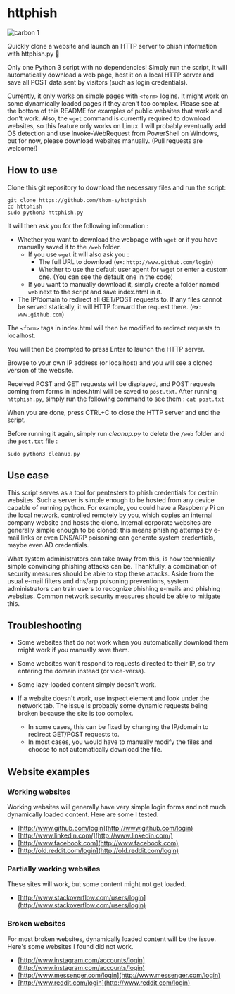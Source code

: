 # httphish
![carbon 1](https://user-images.githubusercontent.com/45467550/50672479-58c7fd00-0fa6-11e9-85ce-8d29f1d72efc.png)

Quickly clone a website and launch an HTTP server to phish information with httphish.py 🐍

Only one Python 3 script with no dependencies! Simply run the script, it will automatically download a web page, host it on a local HTTP server and save all POST data sent by visitors (such as login credentials).

Currently, it only works on simple pages with `<form>` logins. It might work on some dynamically loaded pages if they aren't too complex. Please see at the bottom of this README for examples of public websites that work and don't work. Also, the `wget` command is currently required to download websites, so this feature only works on Linux. I will probably eventually add OS detection and use Invoke-WebRequest from PowerShell on Windows, but for now, please download websites manually. (Pull requests are welcome!)

## How to use

Clone this git repository to download the necessary files and run the script:
```Shell
git clone https://github.com/thom-s/httphish
cd httphish
sudo python3 httphish.py
```

It will then ask you for the following information : 

* Whether you want to download the webpage with `wget` or if you have manually saved it to the `/web` folder. 
    * If you use `wget` it will also ask you :
        * The full URL to download (ex: `http://www.github.com/login`)
        * Whether to use the default user agent for wget or enter a custom one. (You can see the default one in the code)
    * If you want to manually download it, simply create a folder named `web` next to the script and save index.html in it.
* The IP/domain to redirect all GET/POST requests to. If any files cannot be served statically, it will HTTP forward the request there. (ex: `www.github.com`)

The `<form>` tags in index.html will then be modified to redirect requests to localhost.

You will then be prompted to press Enter to launch the HTTP server.

Browse to your own IP address (or localhost) and you will see a cloned version of the website.

Received POST and GET requests will be displayed, and POST requests coming from forms in index.html will be saved to `post.txt`. After running `httphish.py`, simply run the following command to see them : `cat post.txt`

When you are done, press CTRL+C to close the HTTP server and end the script. 

Before running it again, simply run *cleanup.py* to delete the `/web` folder and the `post.txt` file :
```Shell
sudo python3 cleanup.py
```

## Use case

This script serves as a tool for pentesters to phish credentials for certain websites. Such a server is simple enough to be hosted from any device capable of running python. For example, you could have a Raspberry Pi on the local network, controlled remotely by you, which copies an internal company website and hosts the clone. Internal corporate websites are generally simple enough to be cloned; this means phishing attemps by e-mail links or even DNS/ARP poisoning can generate system credentials, maybe even AD credentials. 

What system administrators can take away from this, is how technically simple convincing phishing attacks can be. Thankfully, a combination of security measures should be able to stop these attacks. Aside from the usual e-mail filters and dns/arp poisoning preventions, system administrators can train users to recognize phishing e-mails and phishing websites. Common network security measures should be able to mitigate this.


## Troubleshooting

* Some websites that do not work when you automatically download them might work if you manually save them.

* Some websites won't respond to requests directed to their IP, so try entering the domain instead (or vice-versa). 

* Some lazy-loaded content simply doesn't work.

* If a website doesn't work, use inspect element and look under the network tab. The issue is probably some dynamic requests being broken because the site is too complex. 
    * In some cases, this can be fixed by changing the IP/domain to redirect GET/POST requests to. 
    * In most cases, you would have to manually modify the files and choose to not automatically download the file.

## Website examples

### Working websites

Working websites will generally have very simple login forms and not much dynamically loaded content. Here are some I tested.

* [http://www.github.com/login](http://www.github.com/login)
* [http://www.linkedin.com/](http://www.linkedin.com/)
* [http://www.facebook.com](http://www.facebook.com)
* [http://old.reddit.com/login](http://old.reddit.com/login)

### Partially working websites

These sites will work, but some content might not get loaded.

* [http://www.stackoverflow.com/users/login](http://www.stackoverflow.com/users/login)

### Broken websites

For most broken websites, dynamically loaded content will be the issue. Here's some websites I found did not work.

* [http://www.instagram.com/accounts/login](http://www.instagram.com/accounts/login)
* [http://www.messenger.com/login](http://www.messenger.com/login)
* [http://www.reddit.com/login](http://www.reddit.com/login)

